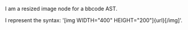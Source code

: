 I am a resized image node for a bbcode AST.

I represent the syntax: '[img WIDTH="400" HEIGHT="200"]{url}[/img]'.